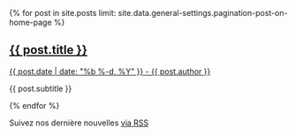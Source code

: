 <div class="row">
{% for post in site.posts limit: site.data.general-settings.pagination-post-on-home-page %}
    <div class="col-md-4 col-sm-6 portfolio-item">
        <a href="{{ post.url }}">
            <h2>{{ post.title }}</h2>
            <span class="post-meta">{{ post.date | date: "%b %-d, %Y" }} - {{ post.author }}</span>
            <div class="portfolio-hover">
                <div class="portfolio-hover-content">
                    <i class="fa fa-plus fa-3x"></i>
                </div>
            </div>
            <img src="{{ post.header-img | prepend: site.baseurl }}" class="img-responsive img-centered" alt="">
        </a>
        <div class="portfolio-caption">
            <p class="text-muted">{{ post.subtitle }}</p>
        </div>
    </div>
{% endfor %}
</div>

<p class="rss-subscribe">Suivez nos dernière nouvelles <a href="{{ "/feed.xml" | prepend: site.baseurl }}">via RSS</a></p>
